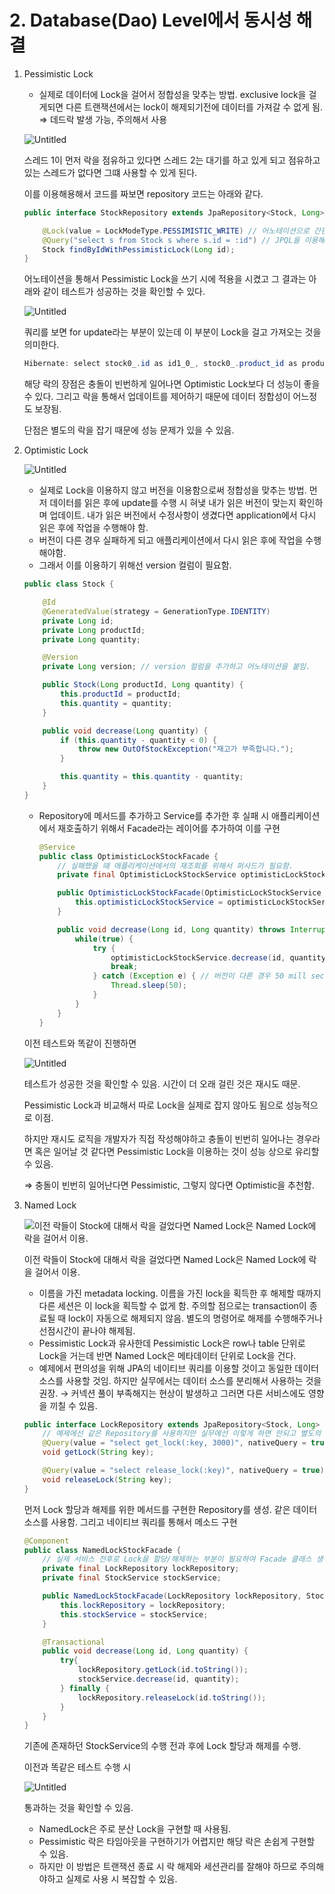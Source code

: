 # 2. Database(Dao) Level에서 동시성 해결

1. Pessimistic Lock
    - 실제로 데이터에 Lock을 걸어서 정합성을 맞추는 방법. exclusive lock을 걸게되면 다른 트랜잭션에서는 lock이 해제되기전에 데이터를 가져갈 수 없게 됨. ⇒ 데드락 발생 가능, 주의해서 사용
    
    ![Untitled](https://s3.us-west-2.amazonaws.com/secure.notion-static.com/8cc64cd8-947d-4252-9938-2f869d1a0160/Untitled.png?X-Amz-Algorithm=AWS4-HMAC-SHA256&X-Amz-Content-Sha256=UNSIGNED-PAYLOAD&X-Amz-Credential=AKIAT73L2G45EIPT3X45%2F20230109%2Fus-west-2%2Fs3%2Faws4_request&X-Amz-Date=20230109T032708Z&X-Amz-Expires=86400&X-Amz-Signature=8616bdd60e30a90ebb873948bdbe79dddf780f3a025facf81c341fddd7396957&X-Amz-SignedHeaders=host&response-content-disposition=filename%3D%22Untitled.png%22&x-id=GetObject)
    
    스레드 1이 먼저 락을 점유하고 있다면 스레드 2는 대기를 하고 있게 되고 점유하고 있는 스레드가 없다면 그떄 사용할 수 있게 된다.
    
    이를 이용해용해서 코드를 짜보면 repository 코드는 아래와 같다.
    
    ```java
    public interface StockRepository extends JpaRepository<Stock, Long> {
    
        @Lock(value = LockModeType.PESSIMISTIC_WRITE) // 어노테이션으로 간편하게 Pessimistic Lock을 이용할 수 있는 모습이다.
        @Query("select s from Stock s where s.id = :id") // JPQL을 이용해서 직접 쿼리를 생성.
        Stock findByIdWithPessimisticLock(Long id);
    }
    ```
    
    어노테이션을 통해서 Pessimistic Lock을 쓰기 시에 적용을 시켰고 그 결과는 아래와 같이 테스트가 성공하는 것을 확인할 수 있다.
    
    ![Untitled](https://s3.us-west-2.amazonaws.com/secure.notion-static.com/2f9102ee-8dd6-48ff-b15d-4f4059fc4be7/Untitled.png?X-Amz-Algorithm=AWS4-HMAC-SHA256&X-Amz-Content-Sha256=UNSIGNED-PAYLOAD&X-Amz-Credential=AKIAT73L2G45EIPT3X45%2F20230109%2Fus-west-2%2Fs3%2Faws4_request&X-Amz-Date=20230109T032724Z&X-Amz-Expires=86400&X-Amz-Signature=a432fb974d691fab89c23712343181cf29c140879ca043146c50af58f59d49ab&X-Amz-SignedHeaders=host&response-content-disposition=filename%3D%22Untitled.png%22&x-id=GetObject)
    
    쿼리를 보면 for update라는 부분이 있는데 이 부분이 Lock을 걸고 가져오는 것을 의미한다.
    
    ```java
    Hibernate: select stock0_.id as id1_0_, stock0_.product_id as product_2_0_, stock0_.quantity as quantity3_0_ from stock stock0_ where stock0_.id=? for update
    ```
    
    해당 락의 장점은 충돌이 빈번하게 일어나면 Optimistic Lock보다 더 성능이 좋을 수 있다. 그리고 락을 통해서 업데이트를 제어하기 때문에 데이터 정합성이 어느정도 보장됨.
    
    단점은 별도의 락을 잡기 때문에 성능 문제가 있을 수 있음.
    
2. Optimistic Lock
    
    ![Untitled](https://s3.us-west-2.amazonaws.com/secure.notion-static.com/a68a39a6-a515-4ae5-81a7-ec0fe3b070b3/Untitled.png?X-Amz-Algorithm=AWS4-HMAC-SHA256&X-Amz-Content-Sha256=UNSIGNED-PAYLOAD&X-Amz-Credential=AKIAT73L2G45EIPT3X45%2F20230109%2Fus-west-2%2Fs3%2Faws4_request&X-Amz-Date=20230109T032742Z&X-Amz-Expires=86400&X-Amz-Signature=192a18743f9d31b5110d90067f876b917b982d60d4deddc279cc6bbb9d145922&X-Amz-SignedHeaders=host&response-content-disposition=filename%3D%22Untitled.png%22&x-id=GetObject)
    
    - 실제로 Lock을 이용하지 않고 버전을 이용함으로써 정합성을 맞추는 방법. 먼저 데이터를 읽은 후에 update를 수행 시 혀냊 내가 읽은 버전이 맞는지 확인하며 업데이트. 내가 읽은 버전에서 수정사항이 생겼다면 application에서 다시 읽은 후에 작업을 수행해야 함.
    - 버전이 다른 경우 실패하게 되고 애플리케이션에서 다시 읽은 후에 작업을 수행해야함.
    - 그래서 이를 이용하기 위해선 version 컬럼이 필요함.
    
    ```java
    public class Stock {
    
        @Id
        @GeneratedValue(strategy = GenerationType.IDENTITY)
        private Long id;
        private Long productId;
        private Long quantity;
    
        @Version
        private Long version; // version 컬럼을 추가하고 어노테이션을 붙임.
    
        public Stock(Long productId, Long quantity) {
            this.productId = productId;
            this.quantity = quantity;
        }
    
        public void decrease(Long quantity) {
            if (this.quantity - quantity < 0) {
                throw new OutOfStockException("재고가 부족합니다.");
            }
    
            this.quantity = this.quantity - quantity;
        }
    }
    ```
    
    - Repository에 메서드를 추가하고 Service를 추가한 후 실패 시 애플리케이션에서 재호출하기 위해서 Facade라는 레이어를 추가하여 이를 구현
        
        ```java
        @Service
        public class OptimisticLockStockFacade {
            // 실패했을 때 애플리케이션에서의 재조회를 위해서 퍼사드가 필요함.
            private final OptimisticLockStockService optimisticLockStockService;
        
            public OptimisticLockStockFacade(OptimisticLockStockService optimisticLockStockService) {
                this.optimisticLockStockService = optimisticLockStockService;
            }
        
            public void decrease(Long id, Long quantity) throws InterruptedException {
                while(true) {
                    try {
                        optimisticLockStockService.decrease(id, quantity);
                        break;
                    } catch (Exception e) { // 버전이 다른 경우 50 mill seconds 쉬고 메소드 재호출
                        Thread.sleep(50);
                    }
                }
            }
        }
        ```
        
    
    이전 테스트와 똑같이 진행하면 
    
    ![Untitled](https://s3.us-west-2.amazonaws.com/secure.notion-static.com/95eb3502-a252-4c39-bd76-327d6fdd042c/Untitled.png?X-Amz-Algorithm=AWS4-HMAC-SHA256&X-Amz-Content-Sha256=UNSIGNED-PAYLOAD&X-Amz-Credential=AKIAT73L2G45EIPT3X45%2F20230109%2Fus-west-2%2Fs3%2Faws4_request&X-Amz-Date=20230109T032803Z&X-Amz-Expires=86400&X-Amz-Signature=014bf19ebcefdc0ccefa1964603272e1b835736d3f6c3c39a8e63b3b8423b83f&X-Amz-SignedHeaders=host&response-content-disposition=filename%3D%22Untitled.png%22&x-id=GetObject)
    
    테스트가 성공한 것을 확인할 수 있음. 시간이 더 오래 걸린 것은 재시도 때문.
    
    Pessimistic Lock과 비교해서 따로 Lock을 실제로 잡지 않아도 됨으로 성능적으로 이점.
    
    하지만 재시도 로직을 개발자가 직접 작성해야하고 충돌이 빈번히 일어나는 경우라면 혹은 일어날 것 같다면 Pessimistic Lock을 이용하는 것이 성능 상으로 유리할 수 있음.
    
    ⇒ 충돌이 빈번히 일어난다면 Pessimistic, 그렇지 않다면 Optimistic을 추천함.
    
3. Named Lock
    
    ![이전 락들이 Stock에 대해서 락을 걸었다면 Named Lock은 Named Lock에 락을 걸어서 이용.](https://s3.us-west-2.amazonaws.com/secure.notion-static.com/909aa08a-45c8-4bf7-97ec-176360f1bed5/Untitled.png?X-Amz-Algorithm=AWS4-HMAC-SHA256&X-Amz-Content-Sha256=UNSIGNED-PAYLOAD&X-Amz-Credential=AKIAT73L2G45EIPT3X45%2F20230109%2Fus-west-2%2Fs3%2Faws4_request&X-Amz-Date=20230109T032815Z&X-Amz-Expires=86400&X-Amz-Signature=b30af0367121816e5611ba24c7501ac6c0db011b42580f49b20fdbbf3f587095&X-Amz-SignedHeaders=host&response-content-disposition=filename%3D%22Untitled.png%22&x-id=GetObject)
    
    이전 락들이 Stock에 대해서 락을 걸었다면 Named Lock은 Named Lock에 락을 걸어서 이용.
    
    - 이름을 가진 metadata locking. 이름을 가진 lock을 획득한 후 해제할 때까지 다른 세션은 이 lock을 획득할 수 없게 함. 주의할 점으로는 transaction이 종료될 때 lock이 자동으로 해제되지 않음. 별도의 명령어로 해제를 수행해주거나 선점시간이 끝나야 해제됨.
    - Pessimistic Lock과 유사한데 Pessimistic Lock은 row나 table 단위로 Lock을 거는데 반면 Named Lock은 메타데이터 단위로 Lock을 건다.
    - 예제에서 편의성을 위해 JPA의 네이티브 쿼리를 이용할 것이고 동일한 데이터 소스를 사용할 것임. 하지만 실무에서는 데이터 소스를 분리해서 사용하는 것을 권장. → 커넥션 풀이 부족해지는 현상이 발생하고 그러면 다른 서비스에도 영향을 끼칠 수 있음.
    
    ```java
    public interface LockRepository extends JpaRepository<Stock, Long> {
        // 예제에선 같은 Repository를 사용하지만 실무에선 이렇게 하면 안되고 별도의 JDBC를 이용해야함.
        @Query(value = "select get_lock(:key, 3000)", nativeQuery = true)
        void getLock(String key);
    
        @Query(value = "select release_lock(:key)", nativeQuery = true)
        void releaseLock(String key);
    }
    ```
    
    먼저 Lock 할당과 해제를 위한 메서드를 구현한 Repository를 생성. 같은 데이터 소스를 사용함. 그리고 네이티브 쿼리를 통해서 메소드 구현
    
    ```java
    @Component
    public class NamedLockStockFacade {
        // 실제 서비스 전후로 Lock을 할당/해제하는 부분이 필요하여 Facade 클래스 생성
        private final LockRepository lockRepository;
        private final StockService stockService;
    
        public NamedLockStockFacade(LockRepository lockRepository, StockService stockService) {
            this.lockRepository = lockRepository;
            this.stockService = stockService;
        }
    
        @Transactional
        public void decrease(Long id, Long quantity) {
            try{
                lockRepository.getLock(id.toString());
                stockService.decrease(id, quantity);
            } finally {
                lockRepository.releaseLock(id.toString());
            }
        }
    }
    ```
    
    기존에 존재하던 StockService의 수행 전과 후에 Lock 할당과 해제를 수행.
    
    이전과 똑같은 테스트 수행 시 
    
    ![Untitled](https://s3.us-west-2.amazonaws.com/secure.notion-static.com/92e71958-0107-486e-96e0-2624c8737a07/Untitled.png?X-Amz-Algorithm=AWS4-HMAC-SHA256&X-Amz-Content-Sha256=UNSIGNED-PAYLOAD&X-Amz-Credential=AKIAT73L2G45EIPT3X45%2F20230109%2Fus-west-2%2Fs3%2Faws4_request&X-Amz-Date=20230109T032831Z&X-Amz-Expires=86400&X-Amz-Signature=5eb133f1fd7c2eaa615059ef3165ff27a380cb66747f177e8a77860539785da0&X-Amz-SignedHeaders=host&response-content-disposition=filename%3D%22Untitled.png%22&x-id=GetObject)
    
    통과하는 것을 확인할 수 있음.
    
    - NamedLock은 주로 분산 Lock을 구현할 때 사용됨.
    - Pessimistic 락은 타임아웃을 구현하기가 어렵지만 해당 락은 손쉽게 구현할 수 있음.
    - 하지만 이 방법은 트랜잭션 종료 시 락 해제와 세션관리를 잘해야 하므로 주의해야하고 실제로 사용 시 복잡할 수 있음.
